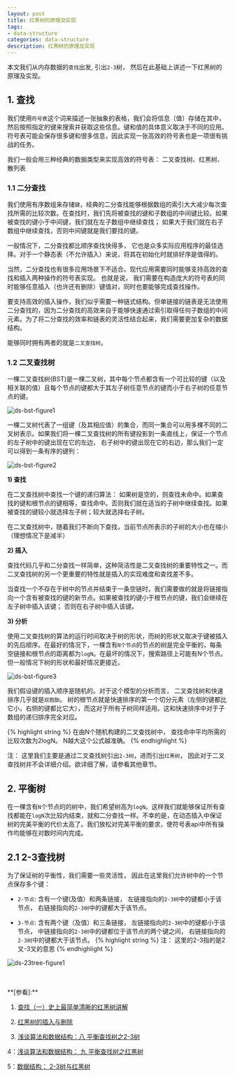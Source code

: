 ```yaml
---
layout: post
title: 红黑树的原理及实现
tags:
- data-structure
categories: data-structure
description: 红黑树的原理及实现
---
```



本文我们从内存数据的```查找```出发, 引出```2-3```树， 然后在此基础上讲述一下红黑树的原理及实现。


<!-- more -->


## 1. 查找

我们使用```符号表```这个词来描述一张抽象的表格，我们会将信息（值）存储在其中， 然后按照指定的键来搜索并获取这些信息。键和值的具体意义取决于不同的应用。符号表可能会保存很多键和很多信息，因此实现一张高效的符号表也是一项很有挑战的任务。

我们一般会用三种经典的数据类型来实现高效的符号表： 二叉查找树、红黑树、散列表


### 1.1 二分查找

我们使用有序数组来存储```键```，经典的二分查找能够根据数组的索引大大减少每次查找所需的比较次数。在查找时，我们先将被查找的键和子数组的中间键比较。如果被查找的键小于中间键，我们就在左子数组中继续查找； 如果大于我们就在右子数组中继续查找，否则中间键就是我们要找的键。

一般情况下，二分查找都比顺序查找快得多， 它也是众多实际应用程序的最佳选择。对于一个静态表（不允许插入）来说，将其在初始化时就排好序是值得的。

当然，二分查找也有很多应用场景下不适合。现代应用需要同时能够支持高效的查找和插入两种操作的符号表实现。 也就是说， 我们需要在构造庞大的符号表的同时能够任意插入（也许还有删除）键值对，同时也要能够完成查找操作。

要支持高效的插入操作，我们似乎需要一种链式结构。但单链接的链表是无法使用二分查找的，因为二分查找的高效来自于能够快速通过索引取得任何子数组的中间元素。为了将二分查找的效率和链表的灵活性结合起来，我们需要更加复杂的数据结构。

能够同时拥有两者的就是```二叉查找树```。

### 1.2 二叉查找树

一棵二叉查找树(BST)是一棵二叉树，其中每个节点都含有一个可比较的键（以及相关联的值）且每个节点的键都大于其左子树任意节点的键而小于右子树的任意节点的键。

![ds-bst-figure1](https://ivanzz1001.github.io/records/assets/img/data_structure/ds_bst_figure1.jpg)

一棵二叉树代表了一组键（及其相应值）的集合，而同一集合可以用多棵不同的二叉树表示。如果我们将一棵二叉查找树的所有键投影到一条直线上，保证一个节点的左子树中的键出现在它的左边， 右子树中的键出现在它的右边，那么我们一定可以得到一条有序的键列：

![ds-bst-figure2](https://ivanzz1001.github.io/records/assets/img/data_structure/ds_bst_figure2.jpg)


**1) 查找**

在二叉查找树中查找一个键的递归算法： 如果树是空的，则查找未命中。如果查找的键和根节点的键相等，查找命中。否则我们就在适当的子树中继续查找。如果被查找的键较小就选择左子树；较大就选择右子树。

在二叉查找树中，随着我们不断向下查找，当前节点所表示的子树的大小也在缩小（理想情况下是减半）

**2) 插入**

查找代码几乎和二分查找一样简单，这种简洁性是二叉查找树的重要特性之一。而二叉查找树的另一个更重要的特性就是插入的实现难度和查找差不多。

当查找一个不存在于树中的节点并结束于一条空链时，我们需要做的就是将链接指向一个含有被查找的键的新节点。如果被查找的键小于根节点的键，我们会继续在左子树中插入该键； 否则在右子树中插入该键。

**3) 分析**

使用二叉查找树的算法的运行时间取决于树的形状，而树的形状又取决于键被插入的先后顺序。在最好的情况下，一棵含有```N个节点```的节点的树是完全平衡的，每条空链接和根节点的距离都为```logN```。在最坏的情况下，搜索路径上可能有N个节点。但一般情况下树的形状和最好情况更接近。

![ds-bst-figure3](https://ivanzz1001.github.io/records/assets/img/data_structure/ds_bst_figure3.jpg)

我们假设键的插入顺序是随机的。对于这个模型的分析而言， 二叉查找树和快速排序几乎就是```双胞胎```。 树的根节点就是快速排序的第一个切分元素（左侧的键都比它小，右侧的键都比它大），而这对于所有子树同样适用。这和快速排序中对于子数组的递归排序完全对应。

{% highlight string %}
在由N个随机构建的二叉查找树中， 查找命中平均所需的比较次数为2logN。 N越大这个公式越准确。
{% endhighlight %}

注： 这里我们主要是通过二叉查找树引出```2-3树```，进而引出```红黑树```， 因此对于二叉查找树并不会详细介绍。欲详细了解，请参看其他章节。


## 2. 平衡树
在一棵含有```N```个节点的的树中，我们希望树高为```logN```。这样我们就能够保证所有查找都能在```logN```次比较内结束，就和二分查找一样。不幸的是，在动态插入中保证树的完美平衡的代价太高了。我们放松对完美平衡的要求，使符号表api中所有操作均能够在对数时间内完成。

## 2.1  2-3查找树

为了保证树的平衡性，我们需要一些灵活性， 因此在这里我们允许树中的一个节点保存多个键：

* ```2-节点```: 含有一个键(及值）和两条链接， 左链接指向的```2-3树```中的键都小于该节点， 右链接指向的```2-3树```中的键都大于该节点。

* ```3-节点```: 含有两个键（及值）和三条链接， 左链接指向的```2-3树```中的键都小于该节点， 中链接指向的```2-3树```中的键都位于该节点的两个键之间， 右链接指向的```2-3树```中的键都大于该节点。
{% highlight string %}
注： 这里的2-3指的是2叉-3叉的意思
{% endhighlight %}

![ds-23tree-figure1](https://ivanzz1001.github.io/records/assets/img/data_structure/ds_23tree_firgure1.jpg)








<br />
<br />
**[参看]:**


1. [查找（一）史上最简单清晰的红黑树讲解](http://blog.csdn.net/yang_yulei/article/details/26066409)

2. [红黑树的插入与删除](http://m.blog.csdn.net/article/details?id=51504764)

3. [浅谈算法和数据结构：八 平衡查找树之2-3树](http://www.cnblogs.com/yangecnu/p/Introduce-2-3-Search-Tree.html)

4：[浅谈算法和数据结构： 九 平衡查找树之红黑树](http://www.cnblogs.com/yangecnu/p/Introduce-Red-Black-Tree.html) 

5：[数据结构： 2-3树与红黑树](http://blog.csdn.net/aircattle/article/details/52347955)


<br />
<br />
<br />


